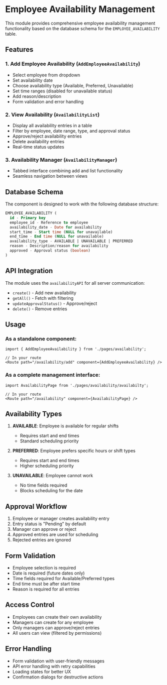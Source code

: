 # Employee Availability Management

This module provides comprehensive employee availability management functionality based on the database schema for the `EMPLOYEE_AVAILABILITY` table.

## Features

### 1. Add Employee Availability (`AddEmployeeAvailability`)
- Select employee from dropdown
- Set availability date
- Choose availability type (Available, Preferred, Unavailable)
- Set time ranges (disabled for unavailable status)
- Add reason/description
- Form validation and error handling

### 2. View Availability (`AvailabilityList`)
- Display all availability entries in a table
- Filter by employee, date range, type, and approval status
- Approve/reject availability entries
- Delete availability entries
- Real-time status updates

### 3. Availability Manager (`AvailabilityManager`)
- Tabbed interface combining add and list functionality
- Seamless navigation between views

## Database Schema

The component is designed to work with the following database structure:

```sql
EMPLOYEE_AVAILABILITY (
  id - Primary key
  employee_id - Reference to employee
  availability_date - Date for availability
  start_time - Start time (NULL for unavailable)
  end_time - End time (NULL for unavailable)
  availability_type - AVAILABLE | UNAVAILABLE | PREFERRED
  reason - Description/reason for availability
  approved - Approval status (boolean)
)
```

## API Integration

The module uses the `availabilityAPI` for all server communication:
- `create()` - Add new availability
- `getAll()` - Fetch with filtering
- `updateApprovalStatus()` - Approve/reject
- `delete()` - Remove entries

## Usage

### As a standalone component:
```tsx
import { AddEmployeeAvailability } from './pages/availability';

// In your route
<Route path="/availability/add" component={AddEmployeeAvailability} />
```

### As a complete management interface:
```tsx
import AvailabilityPage from './pages/availability/availabilty';

// In your route
<Route path="/availability" component={AvailabilityPage} />
```

## Availability Types

1. **AVAILABLE**: Employee is available for regular shifts
   - Requires start and end times
   - Standard scheduling priority

2. **PREFERRED**: Employee prefers specific hours or shift types
   - Requires start and end times
   - Higher scheduling priority

3. **UNAVAILABLE**: Employee cannot work
   - No time fields required
   - Blocks scheduling for the date

## Approval Workflow

1. Employee or manager creates availability entry
2. Entry status is "Pending" by default
3. Manager can approve or reject
4. Approved entries are used for scheduling
5. Rejected entries are ignored

## Form Validation

- Employee selection is required
- Date is required (future dates only)
- Time fields required for Available/Preferred types
- End time must be after start time
- Reason is required for all entries

## Access Control

- Employees can create their own availability
- Managers can create for any employee
- Only managers can approve/reject entries
- All users can view (filtered by permissions)

## Error Handling

- Form validation with user-friendly messages
- API error handling with retry capabilities
- Loading states for better UX
- Confirmation dialogs for destructive actions

